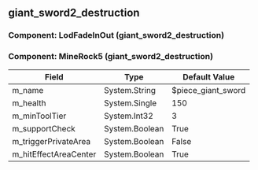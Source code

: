 ## giant_sword2_destruction

### Component: LodFadeInOut (giant_sword2_destruction)

### Component: MineRock5 (giant_sword2_destruction)

|Field|Type|Default Value|
|-----|----|-------------|
|m_name|System.String|$piece_giant_sword|
|m_health|System.Single|150|
|m_minToolTier|System.Int32|3|
|m_supportCheck|System.Boolean|True|
|m_triggerPrivateArea|System.Boolean|False|
|m_hitEffectAreaCenter|System.Boolean|True|

